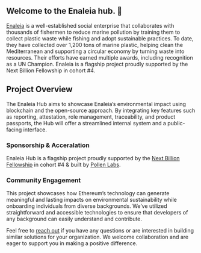 ## Welcome to the Enaleia hub. 👋
[Enaleia](https://enaleia.com/) is a well-established social enterprise that collaborates with thousands of fishermen to reduce marine pollution by training them to collect plastic waste while fishing and adopt sustainable practices. To date, they have collected over 1,200 tons of marine plastic, helping clean the Mediterranean and supporting a circular economy by turning waste into resources. Their efforts have earned multiple awards, including recognition as a UN Champion. Enaleia is a flagship project proudly supported by the Next Billion Fellowship in cohort #4.  

## Project Overview
The Enaleia Hub aims to showcase Enaleia’s environmental impact using blockchain and the open-source approach. By integrating key features such as reporting, attestation, role management, traceability, and product passports, the Hub will offer a streamlined internal system and a public-facing interface. 

### Sponsorship & Acceralation
Enaleia Hub is a flagship project proudly supported by the [Next Billion Fellowship](https://nxbn.ethereum.foundation/fellowship) in cohort #4 & built by [Pollen Labs](https://pollenlabs.org/). 

### Community Engagement
This project showcases how Ethereum’s technology can generate meaningful and lasting impacts on environmental sustainability while onboarding individuals from diverse backgrounds. We’ve utilized straightforward and accessible technologies to ensure that developers of any background can easily understand and contribute.

Feel free to [reach out](https://discord.com/invite/5B3jP2sgWS) if you have any questions or are interested in building similar solutions for your organization. We welcome collaboration and are eager to support you in making a positive difference.
